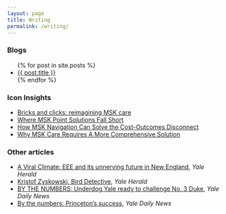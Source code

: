 ```yaml
---
layout: page
title: Writing
permalink: /writing/
---
```


### Blogs

<ul>
  {% for post in site.posts %}
    <li>
      <a href="{{ post.url }}">{{ post.title }}</a>
    </li>
  {% endfor %}
</ul>

### Icon Insights
* [Bricks and clicks: reimagining MSK care](https://iconhealthco.com/news/msk-care-is-still-broken-icon-health-has-the-fix)
* [Where MSK Point Solutions Fall Short](https://iconhealthco.com/news/where-point-solutions-fall-short)
* [How MSK Navigation Can Solve the Cost-Outcomes Disconnect](https://iconhealthco.com/news/why-msk-care-requires-more-comprehensive-solutions-ysc9s)
* [Why MSK Care Requires A More Comprehensive Solution](https://iconhealthco.com/news/why-msk-care-requires-more-comprehensive-solutions)

### Other articles
* [A Viral Climate: EEE and its unnerving future in New England](https://yale-herald.com/2020/01/24/a-viral-climate-eee-and-its-unnerving-future-in-new-england/), *Yale Herald*
* [Kristof Zyskowski, Bird Detective](https://yale-herald.com/2020/01/14/kristof-zyskowski-bird-detective/), *Yale Herald*
* [BY THE NUMBERS: Underdog Yale ready to challenge No. 3 Duke](https://yaledailynews.com/blog/2018/12/05/by-the-numbers-underdog-yale-ready-to-challenge-no-3-duke/), *Yale Daily News*
* [By the numbers: Princeton’s success](https://yaledailynews.com/blog/2018/11/07/150974/), *Yale Daily News*

